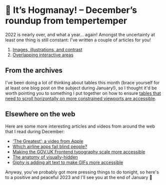# 🎊 It’s Hogmanay! – December’s roundup from tempertemper

2022 is nearly over, and what a year… again! Amongst the uncertainty at least one thing is still constant: I've written a couple of articles for you!

1. [Images, illustrations, and contrast](https://www.tempertemper.net/blog/images-illustrations-and-contrast)
2. [Overlapping interactive areas](https://www.tempertemper.net/blog/overlapping-interactive-areas)


## From the archives

I've been doing a lot of thinking about tables this month (brace yourself for at least one blog post on the subject during January!), so I thought it'd be worth pointing you to something I put together on how to ensure [tables that need to scroll horizontally on more constrained viewports are accessible](https://www.tempertemper.net/blog/accessible-responsive-tables).


## Elsewhere on the web

Here are some more interesting articles and videos from around the web that I read during December:

- [‘The Greatest’; a video from Apple](https://youtu.be/c2UF26YpPFg)
- [Which airline apps fail blind people?](https://www.youtube.com/watch?v=TUfM2IeZp54)
- [Making the GOV.UK Frontend typography scale more accessible](https://designnotes.blog.gov.uk/2022/12/12/making-the-gov-uk-frontend-typography-scale-more-accessible/)
- [The anatomy of visually-hidden](https://www.tpgi.com/the-anatomy-of-visually-hidden/)
- [Giphy is adding alt text to make GIFs more accessible](https://www.engadget.com/giphy-alt-text-gifs-screen-readers-accessibility-scribely-184931525.html)

Anyway, you've probably got more pressing things to do tonight, so here's to a positive and peaceful 2023 and I'll see you at the end of January 🍻
